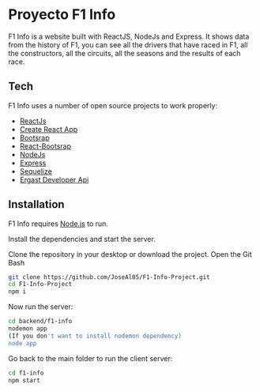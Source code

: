# Proyecto F1 Info
F1 Info is a website built with ReactJS, NodeJs and Express. It shows data from the history of F1, you can see all the drivers that have raced in F1, all the constructors, all the circuits, all the seasons and the results of each race.

## Tech

F1 Info uses a number of open source projects to work properly:

- [ReactJs]
- [Create React App]
- [Bootsrap]
- [React-Bootsrap]
- [NodeJs]
- [Express]
- [Sequelize]
- [Ergast Developer Api]


## Installation

F1 Info requires [Node.js](https://nodejs.org/) to run.

Install the dependencies and start the server.

Clone the repository in your desktop or download the project.
Open the Git Bash

```sh
git clone https://github.com/JoseAl05/F1-Info-Project.git
cd F1-Info-Project
npm i
```
Now run the server:
```sh
cd backend/f1-info
nodemon app
(If you don't want to install nodemon dependency)
node app
```
Go back to the main folder to run the client server:
```sh
cd f1-info
npm start
```
[ReactJs]: <https://reactjs.org/>
[Create React App]:<https://create-react-app.dev/>
[React-Bootsrap]:<https://react-bootstrap.github.io/>
[Bootsrap]:<https://getbootstrap.com/>
[NodeJs]: <http://nodejs.org>
[Express]:<http://expressjs.com/>
[Sequelize]:<https://sequelize.org/v6/>
[Ergast Developer Api]:<http://ergast.com/mrd/>
